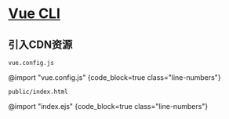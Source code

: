 # [Vue CLI](../index.html)

## 引入CDN资源

`vue.config.js`

@import "vue.config.js" {code_block=true class="line-numbers"}

`public/index.html`

@import "index.ejs" {code_block=true class="line-numbers"}
